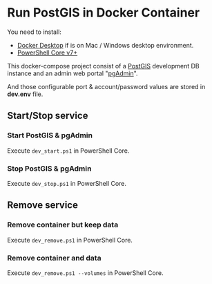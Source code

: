 # Run PostGIS in Docker Container

You need to install:

* [Docker Desktop](https://www.docker.com/products/docker-desktop) if is on Mac / Windows desktop environment.
* [PowerShell Core v7+](https://github.com/PowerShell/PowerShell)

This docker-compose project consist of a [PostGIS](https://postgis.net/) development DB instance and an admin web portal "[pgAdmin](https://www.pgadmin.org/)".

And those configurable port & account/password values are stored in **dev.env** file.

## Start/Stop service

### Start PostGIS & pgAdmin

Execute `dev_start.ps1` in PowerShell Core.

### Stop PostGIS & pgAdmin

Execute `dev_stop.ps1` in PowerShell Core.

## Remove service

### Remove container but keep data

Execute `dev_remove.ps1` in PowerShell Core.

### Remove container and data

Execute `dev_remove.ps1 --volumes` in PowerShell Core.
